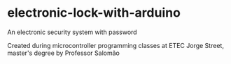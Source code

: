 # electronic-lock-with-arduino
An electronic security system with password

Created during microcontroller programming classes at ETEC Jorge Street, master's degree by Professor Salomão
